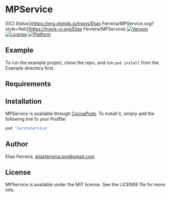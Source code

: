 # MPService

[![CI Status](https://img.shields.io/travis/Elias Ferreira/MPService.svg?style=flat)](https://travis-ci.org/Elias Ferreira/MPService)
[![Version](https://img.shields.io/cocoapods/v/MPService.svg?style=flat)](https://cocoapods.org/pods/MPService)
[![License](https://img.shields.io/cocoapods/l/MPService.svg?style=flat)](https://cocoapods.org/pods/MPService)
[![Platform](https://img.shields.io/cocoapods/p/MPService.svg?style=flat)](https://cocoapods.org/pods/MPService)

## Example

To run the example project, clone the repo, and run `pod install` from the Example directory first.

## Requirements

## Installation

MPService is available through [CocoaPods](https://cocoapods.org). To install
it, simply add the following line to your Podfile:

```ruby
pod 'CarotaService'
```

## Author

Elias Ferreira, eliasferreira.pro@gmail.com

## License

MPService is available under the MIT license. See the LICENSE file for more info.
